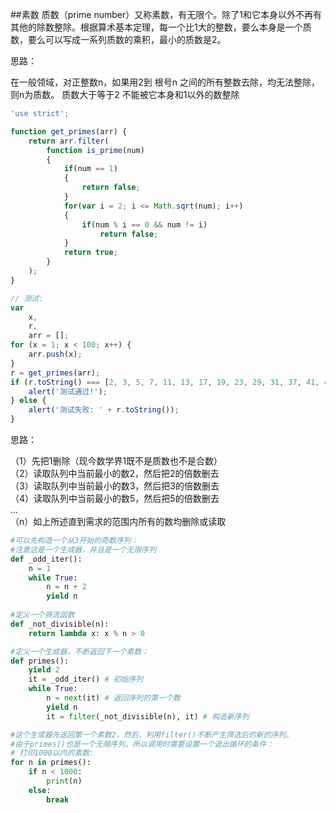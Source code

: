 ##素数
质数（prime number）又称素数，有无限个。除了1和它本身以外不再有其他的除数整除。根据算术基本定理，每一个比1大的整数，要么本身是一个质数，要么可以写成一系列质数的乘积，最小的质数是2。

思路：

在一般领域，对正整数n，如果用2到 根号n 之间的所有整数去除，均无法整除，则n为质数。
质数大于等于2 不能被它本身和1以外的数整除

```javascript
'use strict';

function get_primes(arr) {
    return arr.filter(
        function is_prime(num)
        {
            if(num == 1)
            {
                return false;
            }
            for(var i = 2; i <= Math.sqrt(num); i++)
            {
                if(num % i == 0 && num != i)
                    return false;
            }
            return true;
        }
    );
}

// 测试:
var
    x,
    r,
    arr = [];
for (x = 1; x < 100; x++) {
    arr.push(x);
}
r = get_primes(arr);
if (r.toString() === [2, 3, 5, 7, 11, 13, 17, 19, 23, 29, 31, 37, 41, 43, 47, 53, 59, 61, 67, 71, 73, 79, 83, 89, 97].toString()) {
    alert('测试通过!');
} else {
    alert('测试失败: ' + r.toString());
}
```

思路：

（1）先把1删除（现今数学界1既不是质数也不是合数）  
（2）读取队列中当前最小的数2，然后把2的倍数删去  
（3）读取队列中当前最小的数3，然后把3的倍数删去  
（4）读取队列中当前最小的数5，然后把5的倍数删去  
 ...  
（n）如上所述直到需求的范围内所有的数均删除或读取

```python
#可以先构造一个从3开始的奇数序列：
#注意这是一个生成器，并且是一个无限序列
def _odd_iter():
    n = 1
    while True:
        n = n + 2
        yield n
        
#定义一个筛选函数
def _not_divisible(n):
    return lambda x: x % n > 0

#定义一个生成器，不断返回下一个素数：
def primes():
    yield 2
    it = _odd_iter() # 初始序列
    while True:
        n = next(it) # 返回序列的第一个数
        yield n
        it = filter(_not_divisible(n), it) # 构造新序列

#这个生成器先返回第一个素数2，然后，利用filter()不断产生筛选后的新的序列。
#由于primes()也是一个无限序列，所以调用时需要设置一个退出循环的条件：
# 打印1000以内的素数:
for n in primes():
    if n < 1000:
        print(n)
    else:
        break
```
